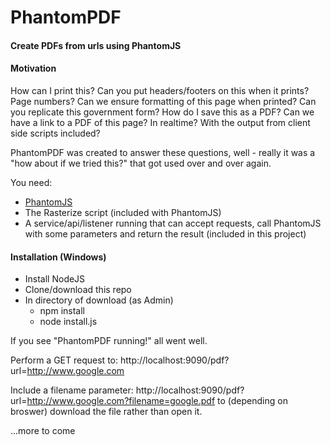 ﻿# PhantomPDF

#### Create PDFs from urls using PhantomJS

#### Motivation

How can I print this?  Can you put headers/footers on this when it prints?  Page numbers?  Can we ensure formatting of this page when printed?  Can you replicate this government form?  How do I save this as a PDF?  Can we have a link to a PDF of this page?  In realtime?  With the output from client side scripts included?

PhantomPDF was created to answer these questions, well - really it was a "how about if we tried this?" that got used over and over again.

You need:

- [PhantomJS](http://phantomjs.org/)
- The Rasterize script (included with PhantomJS)
- A service/api/listener running that can accept requests, call PhantomJS with some parameters and return the result (included in this project)

#### Installation (Windows)

- Install NodeJS
- Clone/download this repo
- In directory of download (as Admin)
  - npm install
  - node install.js

If you see "PhantomPDF running!" all went well.  

Perform a GET request to: http://localhost:9090/pdf?url=http://www.google.com 

Include a filename parameter: http://localhost:9090/pdf?url=http://www.google.com?filename=google.pdf to (depending on broswer) download the file rather than open it.

...more to come

